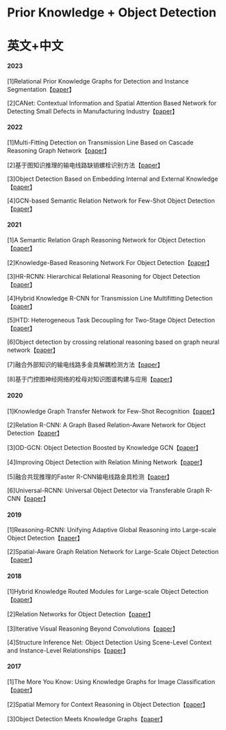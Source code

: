 # Prior Knowledge + Object Detection

# 英文+中文

#### 2023

[1]Relational Prior Knowledge Graphs for Detection and Instance Segmentation【[paper](https://arxiv.org/abs/2310.07573)】

[2]CANet: Contextual Information and Spatial Attention Based Network for Detecting Small Defects in Manufacturing Industry【[paper](https://www.sciencedirect.com/science/article/abs/pii/S0031320323002583?via%3Dihub)】

#### 2022

[1]Multi-Fitting Detection on Transmission Line Based on Cascade Reasoning Graph Network【[paper](https://ieeexplore.ieee.org/abstract/document/9739825)】

[2]基于图知识推理的输电线路缺销螺栓识别方法【[paper](http://html.rhhz.net/tis/html/202205004.htm)】

[3]Object Detection Based on Embedding Internal and External Knowledge【[paper](https://link.springer.com/chapter/10.1007/978-3-031-18916-6_29)】

[4]GCN-based Semantic Relation Network for Few-Shot Object Detection【[paper](https://ieeexplore.ieee.org/document/9952399)】

#### 2021

[1]A Semantic Relation Graph Reasoning Network for Object Detection【[paper](https://ieeexplore.ieee.org/document/9455627)】

[2]Knowledge-Based Reasoning Network For Object Detection【[paper](https://ieeexplore.ieee.org/document/9506228)】

[3]HR-RCNN: Hierarchical Relational Reasoning for Object Detection【[paper](https://arxiv.org/abs/2110.13892)】

[4]Hybrid Knowledge R-CNN for Transmission Line Multifitting Detection【[paper](https://ieeexplore.ieee.org/document/9481328)】

[5]HTD: Heterogeneous Task Decoupling for Two-Stage Object Detection【[paper](https://ieeexplore.ieee.org/abstract/document/9615001)】

[6]Object detection by crossing relational reasoning based on graph neural network【[paper](https://link.springer.com/article/10.1007/s00138-021-01257-8)】

[7]融合外部知识的输电线路多金具解耦检测方法【[paper](http://html.rhhz.net/tis/html/202107026.htm)】

[8]基于门控图神经网络的栓母对知识图谱构建与应用【[paper](https://www.cnki.com.cn/Article/CJFDTotal-DWJS202101011.htm)】

#### 2020

[1]Knowledge Graph Transfer Network for Few-Shot Recognition【[paper](https://arxiv.org/abs/1911.09579v2)】

[2]Relation R-CNN: A Graph Based Relation-Aware Network for Object Detection【[paper](https://ieeexplore.ieee.org/abstract/document/9201410)】

[3]OD-GCN: Object Detection Boosted by Knowledge GCN【[paper](https://ieeexplore.ieee.org/document/9105952)】

[4]Improving Object Detection with Relation Mining Network【[paper](https://ieeexplore.ieee.org/document/9338339)】

[5]融合共现推理的Faster R-CNN输电线路金具检测【[paper](http://tis.hrbeu.edu.cn/oa/darticle.aspx?type=view&id=202012023)】

[6]Universal-RCNN: Universal Object Detector via Transferable Graph R-CNN【[paper](https://arxiv.org/abs/2002.07417)】

#### 2019

[1]Reasoning-RCNN: Unifying Adaptive Global Reasoning into Large-scale Object Detection【[paper](https://ieeexplore.ieee.org/document/8953842)】

[2]Spatial-Aware Graph Relation Network for Large-Scale Object Detection【[paper](https://ieeexplore.ieee.org/document/8954369)】

#### 2018

[1]Hybrid Knowledge Routed Modules for Large-scale Object Detection【[paper](https://arxiv.org/abs/1810.12681)】

[2]Relation Networks for Object Detection【[paper](https://ieeexplore.ieee.org/document/8578476)】

[3]Iterative Visual Reasoning Beyond Convolutions【[paper](https://ieeexplore.ieee.org/document/8578854)】

[4]Structure Inference Net: Object Detection Using Scene-Level Context and Instance-Level Relationships【[paper](https://arxiv.org/abs/1807.00119)】

#### 2017

[1]The More You Know: Using Knowledge Graphs for Image Classification【[paper](https://arxiv.org/abs/1810.12681)】

[2]Spatial Memory for Context Reasoning in Object Detection【[paper](https://ieeexplore.ieee.org/document/8578476)】

[3]Object Detection Meets Knowledge Graphs【[paper](https://www.ijcai.org/proceedings/2017/230)】
